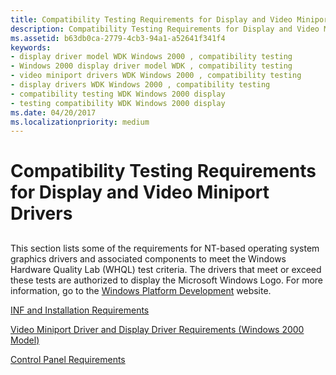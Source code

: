 ```yaml
---
title: Compatibility Testing Requirements for Display and Video Miniport Drivers
description: Compatibility Testing Requirements for Display and Video Miniport Drivers
ms.assetid: b63db0ca-2779-4cb3-94a1-a52641f341f4
keywords:
- display driver model WDK Windows 2000 , compatibility testing
- Windows 2000 display driver model WDK , compatibility testing
- video miniport drivers WDK Windows 2000 , compatibility testing
- display drivers WDK Windows 2000 , compatibility testing
- compatibility testing WDK Windows 2000 display
- testing compatibility WDK Windows 2000 display
ms.date: 04/20/2017
ms.localizationpriority: medium
---
```


# Compatibility Testing Requirements for Display and Video Miniport Drivers


## <span id="ddk_compatibility_testing_requirements_for_display_and_video_miniport_"></span><span id="DDK_COMPATIBILITY_TESTING_REQUIREMENTS_FOR_DISPLAY_AND_VIDEO_MINIPORT_"></span>


This section lists some of the requirements for NT-based operating system graphics drivers and associated components to meet the Windows Hardware Quality Lab (WHQL) test criteria. The drivers that meet or exceed these tests are authorized to display the Microsoft Windows Logo. For more information, go to the [Windows Platform Development](https://go.microsoft.com/fwlink/p/?linkid=8703) website.

[INF and Installation Requirements](inf-and-installation-requirements.md)

[Video Miniport Driver and Display Driver Requirements (Windows 2000 Model)](video-miniport-driver-and-display-driver-requirements--windows-2000-mo.md)

[Control Panel Requirements](control-panel-requirements.md)

 

 





